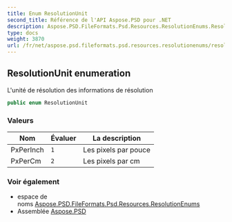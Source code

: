```yaml
---
title: Enum ResolutionUnit
second_title: Référence de l'API Aspose.PSD pour .NET
description: Aspose.PSD.FileFormats.Psd.Resources.ResolutionEnums.ResolutionUnit énumération. Lunité de résolution des informations de résolution
type: docs
weight: 3870
url: /fr/net/aspose.psd.fileformats.psd.resources.resolutionenums/resolutionunit/
---
```

## ResolutionUnit enumeration

L'unité de résolution des informations de résolution

```csharp
public enum ResolutionUnit
```

### Valeurs

| Nom | Évaluer | La description |
| --- | --- | --- |
| PxPerInch | `1` | Les pixels par pouce |
| PxPerCm | `2` | Les pixels par cm |

### Voir également

* espace de noms [Aspose.PSD.FileFormats.Psd.Resources.ResolutionEnums](../../aspose.psd.fileformats.psd.resources.resolutionenums/)
* Assemblée [Aspose.PSD](../../)



